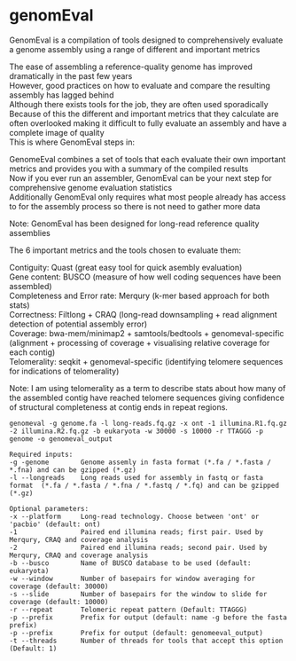 # genomEval
GenomEval is a compilation of tools designed to comprehensively evaluate a genome assembly using a range of different and important metrics


The ease of assembling a reference-quality genome has improved dramatically in the past few years <br/>
However, good practices on how to evaluate and compare the resulting assembly has lagged behind <br/>
Although there exists tools for the job, they are often used sporadically <br/>
Because of this the different and important metrics that they calculate are often overlooked making it difficult to fully evaluate an assembly and have a complete image of quality  <br/>
This is where GenomEval steps in: 

GenomeEval combines a set of tools that each evaluate their own important metrics and provides you with a summary of the compiled results <br/>
Now if you ever run an assembler, GenomEval can be your next step for comprehensive genome evaluation statistics <br/>
Additionally GenomEval only requires what most people already has access to for the assembly process so there is not need to gather more data <br/>

Note: GenomEval has been designed for long-read reference quality assemblies

The 6 important metrics and the tools chosen to evaluate them:

Contiguity: Quast (great easy tool for quick asembly evaluation) <br/>
Gene content: BUSCO (measure of how well coding sequences have been assembled) <br/>
Completeness and Error rate: Merqury (k-mer based approach for both stats) <br/>
Correctness: Filtlong + CRAQ (long-read downsampling + read alignment detection of potential assembly error) <br/>
Coverage: bwa-mem/minimap2 + samtools/bedtools + genomeval-specific (alignment + processing of coverage + visualising relative coverage for each contig) <br/>
Telomerality: seqkit + genomeval-specific (identifying telomere sequences for indications of telomerality) <br/>

Note: I am using telomerality as a term to describe stats about how many of the assembled contig have reached telomere sequences giving confidence of structural completeness at contig ends in repeat regions.

```
genomeval -g genome.fa -l long-reads.fq.gz -x ont -1 illumina.R1.fq.gz -2 illumina.R2.fq.gz -b eukaryota -w 30000 -s 10000 -r TTAGGG -p genome -o genomeval_output

Required inputs:
-g -genome        Genome assemly in fasta format (*.fa / *.fasta / *.fna) and can be gzipped (*.gz)
-l --longreads    Long reads used for assembly in fastq or fasta format  (*.fa / *.fasta / *.fna / *.fastq / *.fq) and can be gzipped (*.gz)

Optional parameters:
-x --platform     Long-read technology. Choose between 'ont' or 'pacbio' (default: ont)
-1                Paired end illumina reads; first pair. Used by Merqury, CRAQ and coverage analysis
-2                Paired end illumina reads; second pair. Used by Merqury, CRAQ and coverage analysis
-b --busco        Name of BUSCO database to be used (default: eukaryota)
-w --window       Number of basepairs for window averaging for coverage (default: 30000)
-s --slide        Number of basepairs for the window to slide for coverage (default: 10000)
-r --repeat       Telomeric repeat pattern (Default: TTAGGG)
-p --prefix       Prefix for output (default: name -g before the fasta prefix)
-p --prefix       Prefix for output (default: genomeeval_output)
-t --threads      Number of threads for tools that accept this option (Default: 1)
```







